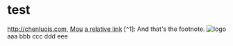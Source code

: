 # test
<http://chenluois.com>, [Mou](https://twitter.com/mou) [a relative link](other_file.md) [^1]: And that's the footnote. ![logo](http://finfra.com/f/f.png)
aaa
bbb
ccc
ddd
eee

